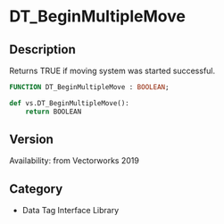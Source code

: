 # DT_BeginMultipleMove

## Description
Returns TRUE if moving system was started successful.

```pascal
FUNCTION DT_BeginMultipleMove : BOOLEAN;
```

```python
def vs.DT_BeginMultipleMove():
    return BOOLEAN
```

## Version
Availability: from Vectorworks 2019

## Category
* Data Tag Interface Library

